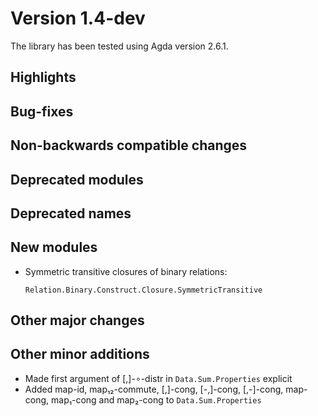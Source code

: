 Version 1.4-dev
===============

The library has been tested using Agda version 2.6.1.

Highlights
----------

Bug-fixes
---------

Non-backwards compatible changes
--------------------------------

Deprecated modules
------------------

Deprecated names
----------------

New modules
-----------

* Symmetric transitive closures of binary relations:
  ```
  Relation.Binary.Construct.Closure.SymmetricTransitive
  ```

Other major changes
-------------------

Other minor additions
---------------------
* Made first argument of [,]-∘-distr in `Data.Sum.Properties` explicit
* Added map-id, map₁₂-commute, [,]-cong, [-,]-cong, [,-]-cong, map-cong, map₁-cong and map₂-cong to `Data.Sum.Properties`

